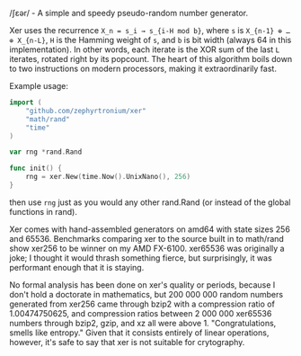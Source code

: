 /ʃɛər/ - A simple and speedy pseudo-random number generator.

Xer uses the recurrence `X_n = s_i → s_{i-H mod b}`, where `s` is `X_{n-1} ⊕ … ⊕ X_{n-L}`, `H` is the Hamming weight of `s`, and `b` is bit width (always 64 in this implementation). In other words, each iterate is the XOR sum of the last `L` iterates, rotated right by its popcount. The heart of this algorithm boils down to two instructions on modern processors, making it extraordinarily fast.

Example usage:

```go
import (
	"github.com/zephyrtronium/xer"
	"math/rand"
	"time"
)

var rng *rand.Rand

func init() {
	rng = xer.New(time.Now().UnixNano(), 256)
}
```

then use `rng` just as you would any other rand.Rand (or instead of the global functions in rand).

Xer comes with hand-assembled generators on amd64 with state sizes 256 and 65536. Benchmarks comparing xer to the source built in to math/rand show xer256 to be winner on my AMD FX-6100. xer65536 was originally a joke; I thought it would thrash something fierce, but surprisingly, it was performant enough that it is staying.

No formal analysis has been done on xer's quality or periods, because I don't hold a doctorate in mathematics, but 200 000 000 random numbers generated from xer256 came through bzip2 with a compression ratio of 1.00474750625, and compression ratios between 2 000 000 xer65536 numbers through bzip2, gzip, and xz all were above 1. "Congratulations, smells like entropy." Given that it consists entirely of linear operations, however, it's safe to say that xer is not suitable for crytography.